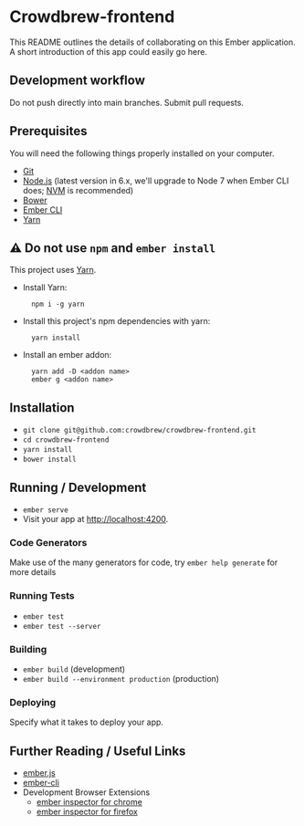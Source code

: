 # Crowdbrew-frontend

This README outlines the details of collaborating on this Ember application.
A short introduction of this app could easily go here.


## Development workflow

Do not push directly into main branches. Submit pull requests.



## Prerequisites

You will need the following things properly installed on your computer.

* [Git](http://git-scm.com/)
* [Node.js](http://nodejs.org/) (latest version in 6.x, we'll upgrade to Node 7 when Ember CLI does; [NVM](https://github.com/creationix/nvm) is recommended)
* [Bower](http://bower.io/)
* [Ember CLI](http://ember-cli.com/)
* [Yarn](https://yarnpkg.com/)

## :warning: Do not use `npm` and `ember install`

This project uses [Yarn](https://yarnpkg.com/).

* Install Yarn:

        npm i -g yarn

* Install this project's npm dependencies with yarn:

        yarn install

* Install an ember addon:

        yarn add -D <addon name>
        ember g <addon name>



## Installation

* `git clone git@github.com:crowdbrew/crowdbrew-frontend.git`
* `cd crowdbrew-frontend`
* `yarn install`
* `bower install`



## Running / Development

* `ember serve`
* Visit your app at [http://localhost:4200](http://localhost:4200).



### Code Generators

Make use of the many generators for code, try `ember help generate` for more details



### Running Tests

* `ember test`
* `ember test --server`



### Building

* `ember build` (development)
* `ember build --environment production` (production)



### Deploying

Specify what it takes to deploy your app.

## Further Reading / Useful Links

* [ember.js](http://emberjs.com/)
* [ember-cli](http://ember-cli.com/)
* Development Browser Extensions
  * [ember inspector for chrome](https://chrome.google.com/webstore/detail/ember-inspector/bmdblncegkenkacieihfhpjfppoconhi)
  * [ember inspector for firefox](https://addons.mozilla.org/en-US/firefox/addon/ember-inspector/)

